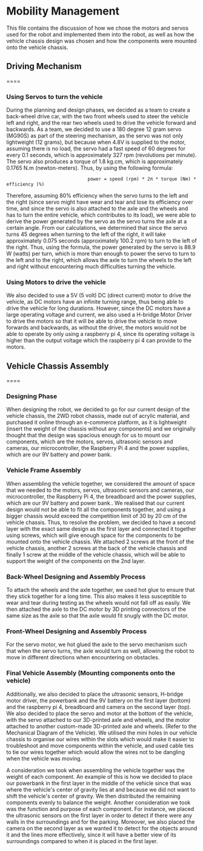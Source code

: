 # Mobility Management
This file contains the discussion of how we chose the motors and servos used for the robot and implemented them into the robot, as well as how the vehicle chassis design was chosen and how the components were mounted onto the vehicle chassis.

## Driving Mechanism
====
### Using Servos to turn the vehicle
During the planning and design phases, we decided as a team to create a back-wheel drive car, with the two front wheels used to steer the vehicle left and right, and the rear two wheels used to drive the vehicle forward and backwards. As a team, we decided to use a 180 degree 12 gram servo (MG90S) as part of the steering mechanism, as the servo was not only lightweight (12 grams), but because when 4.8V is supplied to the motor, assuming there is no load, the servo had a fast speed of 60 degrees for every 0.1 seconds, which is approximately 327 rpm (revolutions per minute). The servo also produces a torque of 1.8 kg.cm, which is approximately 0.1765 N.m (newton-meters). Thus, by using the following formula:
                                     
                                  power = speed (rpm) * 2π * torque (Nm) * efficiency (%)
                                              
Therefore, assuming 80% efficiency when the servo turns to the left and the right (since servo might have wear and tear and lose its efficiency over time, and since the servo is also attached to the axle and the wheels and has to turn the entire vehicle, which contributes to its load), we were able to derive the power generated by the servo as the servo turns the axle at a certain angle. From our calculations, we determined that since the servo turns 45 degrees when turning to the left of the right, it will take approximately 0.075 seconds (approximately 100.2 rpm) to turn to the left of the right. Thus, using the formula, the power generated by the servo is 88.9 W (watts) per turn, which is more than enough to power the servo to turn to the left and to the right, which allows the axle to turn the wheels to the left and right without encountering much difficulties turning the vehicle.

### Using Motors to drive the vehicle
We also decided to use a 5V (5 volt) DC (direct current) motor to drive the vehicle, as DC motors have an infinite turning range, thus being able to drive the vehicle for long durations. However, since the DC motors have a large operating voltage and current, we also used a H-bridge Motor Driver to drive the motors so that it will be able to drive the vehicle to move forwards and backwards, as without the driver, the motors would not be able to operate by only using a raspberry pi 4, since its operating voltage is higher than the output voltage which the raspberry pi 4 can provide to the motors.

## Vehicle Chassis Assembly
====
### Designing Phase
When designing the robot, we decided to go for our current design of the vehicle chassis, the 2WD robot chassis, made out of acrylic material, and purchased it online through an e-commerce platform, as it is lightweight (insert the weight of the chassis without any components) and we originally thought that the design was spacious enough for us to mount our components, which are the motors, servos, ultrasonic sensors and cameras, our microcontroller, the Raspberry Pi 4 and the power supplies, which are our 9V battery and power bank.

### Vehicle Frame Assembly
When assembling the vehicle together, we considered the amount of space that we needed to the motors, servos, ultrasonic sensors and cameras, our microcontroller, the Raspberry Pi 4, the breadboard and the power supplies, which are our 9V battery and power bank.. We realised that our current design would not be able to fit all the components together, and using a bigger chassis would exceed the competition limit of 30 by 20 cm of the vehicle chassis. Thus, to resolve the problem, we decided to have a second layer with the exact same design as the first layer and connected it together using screws, which will give enough space for the components to be mounted onto the vehicle chassis. We attached 2 screws at the front of the vehicle chassis, another 2 screws at the back of the vehicle chassis and finally 1 screw at the middle of the vehicle chassis, which will be able to support the weight of the components on the 2nd layer. 

### Back-Wheel Designing and Assembly Process
To attach the wheels and the axle together, we used hot glue to ensure that they stick together for a long time. This also makes it less susceptible to wear and tear during testing as the wheels would not fall off as easily. We then attached the axle to the DC motor by 3D printing connectors of the same size as the axle so that the axle would fit snugly with the DC motor. 

### Front-Wheel Designing and Assembly Process
For the servo motor, we hot glued the axle to the servo mechanism such that when the servo turns, the axle would turn as well, allowing the robot to move in different directions when encountering on obstacles.

### Final Vehicle Assembly (Mounting components onto the vehicle)
Additionally, we also decided to place the ultrasonic sensors, H-bridge motor driver, the powerbank and the 9V battery on the first layer (bottom) and the raspberry pi 4, breadboard and camera on the second layer (top). We also decided to place the servo and motor at the bottom of the vehicle, with the servo attached to our 3D-printed axle and wheels, and the motor attached to another custom-made 3D-printed axle and wheels. (Refer to the Mechanical Diagram of the Vehicle). We utilised the mini holes in our vehicle chassis to organise our wires within the slots which would make it easier to troubleshoot and move components within the vehicle, and used cable ties to tie our wires together which would allow the wires not to be dangling when the vehicle was moving.

A consideration we took when assembling the vehicle together was the weight of each component. An example of this is how we decided to place our powerbank in the first layer in the middle of the vehicle since that was where the vehicle's center of gravity lies at and because we did not want to shift the vehicle's center of gravity. We then distributed the remaining components evenly to balance the weight. Another consideration we took was the function and purpose of each component. For instance, we placed the ultrasonic sensors on the first layer in order to detect if there were any walls in the surroundings and for the parking. Moreover, we also placed the camera on the second layer as we wanted it to detect for the objects around it and the lines more effectively, since it will have a better view of its surroundings compared to when it is placed in the first layer. 
